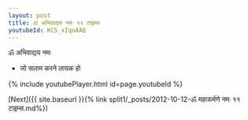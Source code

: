 ```yaml
---
layout: post
title: ॐ अभिवाद्यय नमः ११ टाइम्स
youtubeId: KC5_xIqoAAQ
---
```

 
 
 ॐ अभिवाद्यय नमः  
 
 -  जो सलाम करने लायक हो 
 
  
 
  
 
 
 
 
 
 


{% include youtubePlayer.html id=page.youtubeId %}
 
[Next]({{ site.baseurl }}{% link  split1/_posts/2012-10-12-ॐ महाकर्मणे नमः ११ टाइम्स.md%})
 
